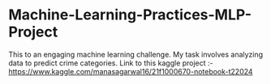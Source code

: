 # Machine-Learning-Practices-MLP-Project
This to an engaging machine learning challenge. My task involves analyzing data to predict crime categories.
Link to this kaggle project :- https://www.kaggle.com/manasagarwal16/21f1000670-notebook-t22024

